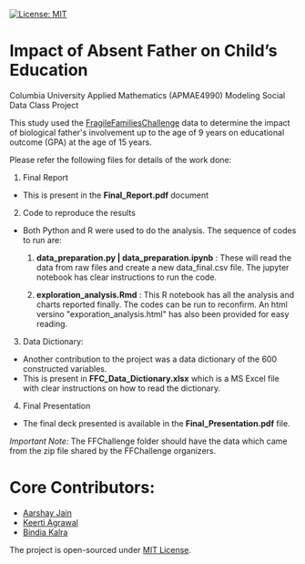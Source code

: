 [![License: MIT](https://img.shields.io/badge/License-MIT-yellow.svg)](https://opensource.org/licenses/MIT)

# Impact of Absent Father on Child’s Education 
Columbia University Applied Mathematics (APMAE4990) Modeling Social Data Class Project

This study used the [FragileFamiliesChallenge](http://fragilefamilieschallenge.org/) data to determine the impact of biological father's involvement up to the age of 9 years on educational outcome (GPA) at the age of 15 years.

Please refer the following files for details of the work done:

1. Final Report
  - This is present in the **Final_Report.pdf** document

2. Code to reproduce the results
  - Both Python and R were used to do the analysis. The sequence of codes to run are:
    1. **data_preparation.py | data_preparation.ipynb** : These will read the data from raw files and create a new data_final.csv file. The jupyter notebook has clear instructions to run the code.

    2. **exploration_analysis.Rmd** : This R notebook has all the analysis and charts reported finally. The codes can be run to reconfirm. An html versino "exporation_analysis.html" has also been provided for easy reading.

3. Data Dictionary:
  - Another contribution to the project was a data dictionary of the 600 constructed variables. 
  - This is present in **FFC_Data_Dictionary.xlsx** which is a MS Excel file with clear instructions on how to read the dictionary.

4. Final Presentation
  - The final deck presented is available in the **Final_Presentation.pdf** file.

*Important Note:*
The FFChallenge folder should have the data which came from the zip file shared by the FFChallenge organizers. 


# Core Contributors:

* [Aarshay Jain](https://github.com/aarshayj)
* [Keerti Agrawal](https://github.com/ka2601)
* [Bindia Kalra](https://github.com/bkalra23)

The project is open-sourced under [MIT License](https://en.wikipedia.org/wiki/MIT_License).
